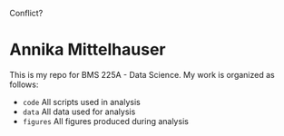 Conflict?
# Annika Mittelhauser
This is my repo for BMS 225A - Data Science. My work is organized as follows:
- `code` All scripts used in analysis
- `data` All data used for analysis
- `figures` All figures produced during analysis
